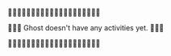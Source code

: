 👻👻👻👻👻👻👻👻👻👻👻👻👻👻👻👻👻👻👻👻

👻👻👻  Ghost doesn't have any activities yet. 👻👻👻

👻👻👻👻👻👻👻👻👻👻👻👻👻👻👻👻👻👻👻👻
<!--
### Hi there, I’m [Halimao](https://halimao.party/) <img src="wave.gif" width="25px">


<img align='right' src="code_night.gif" width="350" />

<br />
<br />

- 🔭 I am currently working as a Gopher.
- 🌱 I’m currently learning rust, block-chain.
- 👯 I’m looking to collaborate on block-chain and so on…
- 💬 Ask me about Anything you want~
- 😄 Pronouns: Halimao
- ⚡ Fun fact: Watching movies and traveling.

<br />
<br />
<br />

<div>
  <img align="left" height="150px" src="https://github-readme-stats.vercel.app/api?username=halimao&show_icons=true&theme=transparent" />
  <img align="center" height="150px" src="https://github-readme-stats.vercel.app/api/top-langs/?username=halimao&layout=compact&langs_count=6&theme=transparent&hide=javascript,html,css" />
</div>
<br />

<table align="center">
  <tr>
    <td colspan="2">
      <img src="https://github-readme-activity-graph.vercel.app/graph?username=Halimao&custom_title=Halimao%20Contribution%20Graph&hide_border=true&theme=react-dark" />
    </td>
  </tr>
</table>

<p align="center"> 
  Visitor count<br>
  <img src="https://profile-counter.glitch.me/halimao/count.svg" />
</p>
-->
